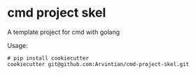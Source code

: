 # cmd project skel

A template project for cmd with golang

Usage:

```
# pip install cookiecutter
cookiecutter git@github.com:Arvintian/cmd-project-skel.git
```